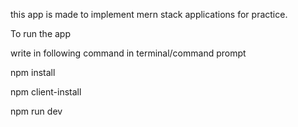 this app is made to implement mern stack applications for practice.

To run the app 

write in following command in terminal/command prompt 

npm install

npm client-install

npm run dev

